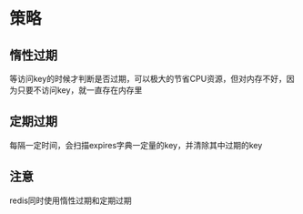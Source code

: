 # 策略
## 惰性过期
等访问key的时候才判断是否过期，可以极大的节省CPU资源，但对内存不好，因为只要不访问key，就一直存在内存里
## 定期过期 
每隔一定时间，会扫描expires字典一定量的key，并清除其中过期的key

## 注意
redis同时使用惰性过期和定期过期